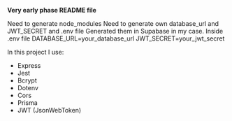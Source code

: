 **Very early phase README file**

Need to generate node_modules
Need to generate own database_url and JWT_SECRET and .env file
Generated them in Supabase in my case.
Inside .env file
DATABASE_URL=your_database_url
JWT_SECRET=your_jwt_secret

In this project I use:
- Express
- Jest
- Bcrypt
- Dotenv
- Cors
- Prisma
- JWT (JsonWebToken)
